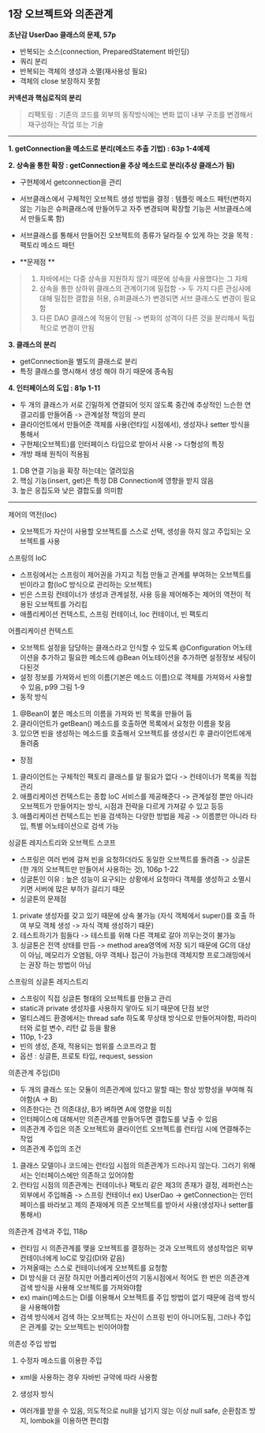 ## 1장 오브젝트와 의존관계

**초난감 UserDao 클래스의 문제, 57p**

 * 반복되는 소스(connection, PreparedStatement 바인딩)
 * 쿼리 분리
 * 반복되는 객체의 생성과 소멸(재사용성 필요)
 * 객체의 close 보장하지 못함

**커넥션과 핵심로직의 분리**

> 리팩토링 : 기존의 코드를 외부의 동작방식에는 변화 없이 내부 구조를 변경해서 재구성하는 작업 또는 기술

---

 **1. getConnection을 메소드로 분리(메소드 추출 기법) : 63p 1-4예제**
 
 **2. 상속을 통한 확장 : getConnection을 추상 메소드로 분리(추상 클래스가 됨)**

  * 구현체에서 getconnection을 관리
  * 서브클래스에서 구체적인 오브젝트 생성 방법을 결정 : 템플릿 메소드 패턴(변하지 않는 기능은 슈퍼클래스에 만들어두고 자주 변경되며 확장할 기능은 서브클래스에서 만들도록 함)
  * 서브클래스를 통해서 만들어진 오브젝트의 종류가 달라질 수 있게 하는 것을 목적 : 팩토리 메소드 패턴
  
  *  **문제점 **
  
> 1. 자바에서는 다중 상속을 지원하지 않기 때문에 상속을 사용했다는 그 자체
> 2. 상속을 통한 상하위 클래스의 관계이기에 밀접함 -> 두 가지 다른 관심사에 대해 밀접한 결합을 허용, 슈퍼클래스가 변경되면 서브 클래스도 변경이 필요함
> 3. 다른 DAO 클래스에 적용이 안됨
     -> 변화의 성격이 다른 것을 분리해서 독립적으로 변경이 안됨


 **3. 클래스의 분리**
  - getConnection을 별도의 클래스로 분리
  - 특정 클래스를 명시해서 생성 해야 하기 때문에 종속됨
  
 **4. 인터페이스의 도입 : 81p 1-11**
  - 두 개의 클래스가 서로 긴밀하게 연결되어 잇지 않도록 중간에 추상적인 느슨한 연결고리를 만들어줌 -> 관계설정 책임의 분리
  - 클라이언트에서 만들어준 객체를 사용(런타임 시점에서), 생성자나 setter 방식을 통해서
  - 구현체(오브젝트)를 인터페이스 타입으로 받아서 사용 -> 다형성의 특징
  - 개방 패쇄 원칙이 적용됨
   1. DB 연결 기능을 확장 하는데는 열려있음
   2. 핵심 기능(insert, get)은 특정 DB Connection에 영향을 받지 않음
   3. 높은 응집도와 낮은 결합도를 의미함

---

제어의 역전(Ioc)
 - 오브젝트가 자산이 사용할 오브젝트를 스스로 선택, 생성을 하지 않고 주입되는 오브젝트를 사용

스프링의 IoC
 - 스프링에서는 스프링이 제어권을 가지고 직접 만들고 관계를 부여하는 오브젝트를 빈이라고 함(IoC 방식으로 관리하는 오브젝트)
 - 빈은 스프링 컨테이너가 생성과 관계설정, 사용 등을 제어해주는 제어의 역전이 적용된 오브젝트를 가리킴
 - 애플리케이션 컨텍스트, 스프링 컨테이너, Ioc 컨테이너, 빈 팩토리
 
어플리케이션 컨텍스트
 - 오브젝트 설정을 담당하는 클래스라고 인식할 수 있도록 @Configuration 어노테이션을 추가하고 필요한 메소드에 @Bean 어노테이션을 추가하면 설정정보 세팅이 다된것
 - 설정 정보를 가져와서 빈의 이름(기본은 메소드 이름)으로 객체를 가져와서 사용할 수 있음, p99 그림 1-9
 - 동작 방식
  1. @Bean이 붙은 메소드의 이름을 가져와 빈 목록을 만들어 둠
  2. 클라이언트가 getBean() 메소드를 호출하면 목록에서 요청한 이름을 찾음
  3. 있으면 빈을 생성하는 메소드를 호출해서 오브젝트를 생성시킨 후 클라이언트에게 돌려줌
 - 장점
  1. 클라이언트는 구체적인 팩토리 클래스를 알 필요가 없다 -> 컨테이너가 목록을 직접 관리
  2. 애플리케이션 컨텍스트는 종합 IoC 서비스를 제공해준다 -> 관계설정 뿐만 아니라 오브젝트가 만들어지는 방식, 시점과 전략을 다르게 가져갈 수 있고 등등
  3. 애플리케이션 컨텍스트는 빈을 검색하는 다양한 방법을 제공 -> 이름뿐만 아니라 타입, 특별 어노테이션으로 검색 가능
  
싱글톤 레지스트리와 오브젝트 스코프
 - 스프링은 여러 번에 걸쳐 빈을 요청하더라도 동일한 오브젝트를 돌려줌 -> 싱글톤(한 개의 오브젝트만 만들어서 사용하는 것), 106p 1-22
 - 싱글톤인 이유 : 높은 성능이 요구되는 상황에서 요청마다 객체를 생성하고 소멸시키면 서버에 많은 부하가 걸리기 때문
 - 싱글톤의 문제점
  1. private 생성자를 갖고 있기 때문에 상속 불가능 (자식 객체에서 super()를 호출 하여 부모 객체 생성 -> 자식 객체 생성하기 때문)
  2. 테스트하기가 힘들다 -> 테스트를 위해 다른 객체로 갈아 끼우는것이 불가능
  3. 싱글톤은 전역 상태를 만듬 -> method area영역에 저장 되기 때문에 GC의 대상이 아님, 메모리가 오염됨, 아무 객체나 접근이 가능한데 객체지향 프로그래밍에서는 권장 하는 방법이 아님
  
스프링의 싱글톤 레지스트리
 - 스프링이 직접 싱글톤 형태의 오브젝트를 만들고 관리
 - static과 private 생성자를 사용하지 앟아도 되기 때문에 단점 보안
 - 멀티스레드 환경에서는 thread safe 하도록 무상태 방식으로 만들어져야함, 파라미터와 로컬 변수, 리턴 값 등을 활용
 - 110p, 1-23
 - 빈의 생성, 존재, 적용되는 범위를 스코프라고 함
 - 옵션 : 싱글톤, 프로토 타입, request, session

의존관계 주입(DI)
 - 두 개의 클래스 또는 모듈이 의존관계에 있다고 말할 때는 항상 방향성을 부여해 줘야함(A -> B)
 - 의존한다는 건 의존대상, B가 벼하면 A에 영향을 미침
 - 인터페이스에 대해서만 의존관계를 만들어두면 결합도를 낮출 수 있음
 - 의존관계 주입은 의존 오브젝트와 클라이언트 오브젝트를 런타임 시에 연결해주는 작업
 - 의존관계 주입의 조건
  1. 클래스 모델이나 코드에는 런타임 시점의 의존관계가 드러나지 않는다. 그러기 위해서는 인터페이스에만 의존하고 있어야함
  2. 런타임 시점의 의존관계는 컨테이너나 팩토리 같은 제3의 존재가 결정, 레퍼런스는 외부에서 주입해줌 -> 스프링 컨테이너
	ex) UserDao -> getConnection는 인터페이스를 바라보고 제의 존재에게 의존 오브젝트를 받아서 사용(생성자나 setter를 통해서)
	
의존관계 검색과 주입, 118p
 - 런타임 시 의존관계를 맺을 오브젝트를 결정하는 것과 오브젝트의 생성작업은 외부 컨테이너에게 IoC로 맞김(DI와 같음)
 - 가져올때는 스스로 컨테이너에게 오브젝트를 요청함
 - DI 방식을 더 권장 하지만 어플리케이션의 기동시점에서 적어도 한 번은 의존관계 검색 방식을 사용해 오브젝트를 가져와야함
 - ex) main()메소드는 DI를 이용해서 오브젝트를 주입 방법이 없기 때문에 검색 방식을 사용해야함
 - 검색 방식에서 검색 하는 오브젝트는 자신이 스프링 빈이 아니어도됨, 그러나 주입은 관계를 갖는 오브젝트는 빈이어야함
 
의존성 주입 방법
 1. 수정자 메소드를 이용한 주입
  - xml을 사용하는 경우 자바빈 규약에 따라 사용함
 2. 생성자 방식
  - 여러개를 받을 수 있음, 의도적으로 null을 넘기지 않는 이상 null safe, 순환참조 방지, lombok을 이용하면 편리함
